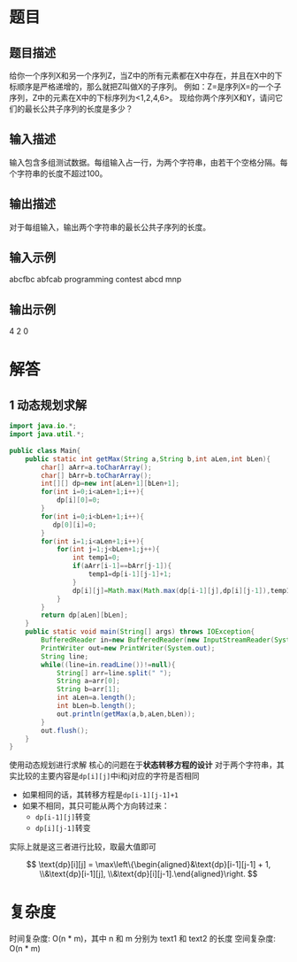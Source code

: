 # 题目
## 题目描述
给你一个序列X和另一个序列Z，当Z中的所有元素都在X中存在，并且在X中的下标顺序是严格递增的，那么就把Z叫做X的子序列。
例如：Z=是序列X=的一个子序列，Z中的元素在X中的下标序列为<1,2,4,6>。
现给你两个序列X和Y，请问它们的最长公共子序列的长度是多少？
## 输入描述
输入包含多组测试数据。每组输入占一行，为两个字符串，由若干个空格分隔。每个字符串的长度不超过100。
## 输出描述
对于每组输入，输出两个字符串的最长公共子序列的长度。
## 输入示例
abcfbc abfcab
programming contest 
abcd mnp
## 输出示例
4
2
0

# 解答
## 1 动态规划求解
```java
import java.io.*;
import java.util.*;
  
public class Main{
    public static int getMax(String a,String b,int aLen,int bLen){
        char[] aArr=a.toCharArray();
        char[] bArr=b.toCharArray();
        int[][] dp=new int[aLen+1][bLen+1];
        for(int i=0;i<aLen+1;i++){
            dp[i][0]=0;
        }
        for(int i=0;i<bLen+1;i++){
           dp[0][i]=0; 
        }
        for(int i=1;i<aLen+1;i++){
            for(int j=1;j<bLen+1;j++){
                int temp1=0;
                if(aArr[i-1]==bArr[j-1]){
                    temp1=dp[i-1][j-1]+1;
                }
                dp[i][j]=Math.max(Math.max(dp[i-1][j],dp[i][j-1]),temp1);
            }
        }
        return dp[aLen][bLen];
    }
    public static void main(String[] args) throws IOException{
        BufferedReader in=new BufferedReader(new InputStreamReader(System.in));
        PrintWriter out=new PrintWriter(System.out);
        String line;
        while((line=in.readLine())!=null){
            String[] arr=line.split(" ");
            String a=arr[0];
            String b=arr[1];
            int aLen=a.length();
            int bLen=b.length();
            out.println(getMax(a,b,aLen,bLen));
        }
        out.flush();
    }
}
```
使用动态规划进行求解
核心的问题在于**状态转移方程的设计**
对于两个字符串，其实比较的主要内容是` dp[i][j] `中i和j对应的字符是否相同
- 如果相同的话，其转移方程是` dp[i-1][j-1]+1 `
- 如果不相同，其只可能从两个方向转过来：
    - ` dp[i-1][j] `转变
    - ` dp[i][j-1] `转变

实际上就是这三者进行比较，取最大值即可

$$ \text{dp}[i][j] = \max\left\{\begin{aligned}&\text{dp}[i-1][j-1] + 1, \\&\text{dp}[i-1][j], \\&\text{dp}[i][j-1].\end{aligned}\right. $$

# 复杂度

时间复杂度: O(n * m)，其中 n 和 m 分别为 text1 和 text2 的长度
空间复杂度: O(n * m)